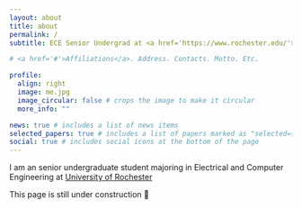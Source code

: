 ```yaml
---
layout: about
title: about
permalink: /
subtitle: ECE Senior Undergrad at <a href='https://www.rochester.edu/'>UR</a>

# <a href='#'>Affiliations</a>. Address. Contacts. Motto. Etc.

profile:
  align: right
  image: me.jpg
  image_circular: false # crops the image to make it circular
  more_info: ""

news: true # includes a list of news items
selected_papers: true # includes a list of papers marked as "selected={true}"
social: true # includes social icons at the bottom of the page
---
```


I am an senior undergraduate student majoring in Electrical and Computer Engineering at [University of Rochester](https://www.rochester.edu/)

This page is still under construction 🚧

<!-- Write your biography here. Tell the world about yourself. Link to your favorite [subreddit](http://reddit.com). You can put a picture in, too. The code is already in, just name your picture `prof_pic.jpg` and put it in the `img/` folder.

Put your address / P.O. box / other info right below your picture. You can also disable any of these elements by editing `profile` property of the YAML header of your `_pages/about.md`. Edit `_bibliography/papers.bib` and Jekyll will render your [publications page](/al-folio/publications/) automatically.

Link to your social media connections, too. This theme is set up to use [Font Awesome icons](https://fontawesome.com/) and [Academicons](https://jpswalsh.github.io/academicons/), like the ones below. Add your Facebook, Twitter, LinkedIn, Google Scholar, or just disable all of them. -->
